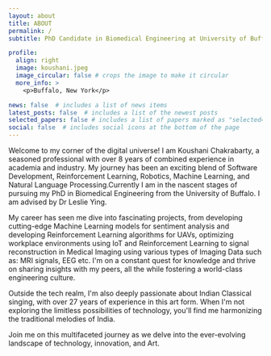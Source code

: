```yaml
---
layout: about
title: ABOUT
permalink: /
subtitle: PhD Candidate in Biomedical Engineering at University of Buffalo, New York

profile:
  align: right
  image: koushani.jpeg
  image_circular: false # crops the image to make it circular
  more_info: >
    <p>Buffalo, New York</p>

news: false  # includes a list of news items
latest_posts: false  # includes a list of the newest posts
selected_papers: false # includes a list of papers marked as "selected={true}"
social: false  # includes social icons at the bottom of the page
---
```


Welcome to my corner of the digital universe! I am Koushani Chakrabarty, a seasoned professional with over 8 years of combined experience in academia and industry. My journey has been an exciting blend of Software Development, Reinforcement Learning, Robotics, Machine Learning, and Natural Language Processing.Currently I am in the nascent stages of pursuing my PhD in Biomedical Engineering from the University of Buffalo. I am advised by Dr Leslie Ying. 

My career has seen me dive into fascinating projects, from developing cutting-edge Machine Learning models for sentiment analysis and developing Reinforcement Learning algorithms for UAVs, optimizing workplace environments using IoT and Reinforcement Learning to signal reconstruction in Medical Imaging using various types of Imaging Data such as: MRI signals, EEG etc. I'm on a constant quest for knowledge and thrive on sharing insights with my peers, all the while fostering a world-class engineering culture.

Outside the tech realm, I'm also deeply passionate about Indian Classical singing, with over 27 years of experience in this art form. When I'm not exploring the limitless possibilities of technology, you'll find me harmonizing the traditional melodies of India.

Join me on this multifaceted journey as we delve into the ever-evolving landscape of technology, innovation, and Art.